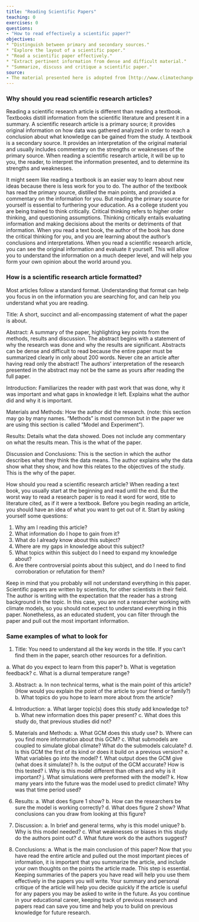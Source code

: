 ```yaml
---
title: "Reading Scientific Papers"
teaching: 0
exercises: 0
questions:
- "How to read effectively a scientific paper?"
objectives:
* "Distinguish between primary and secondary sources."
* "Explore the layout of a scientific paper."
* "Read a scientific paper effectively."
* "Extract pertinent information from dense and difficult material."
* "Summarize, discuss and critique a scientific paper."
source:
- The material presented here is adopted from [http://www.climatechangecourse.org/Assign/Exer2.htm](http://www.climatechangecourse.org/Assign/Exer2.htm)
---
```


### Why should you read scientific research articles?
Reading a scientific research article is different than reading a textbook. Textbooks distill information from the scientific literature and present it in a summary. A scientific research article is a primary source; it provides original information on how data was gathered analyzed in order to reach a conclusion about what knowledge can be gained from the study. A textbook is a secondary source. It provides an interpretation of the original material and usually includes commentary on the strengths or weaknesses of the primary source. When reading a scientific research article, it will be up to you, the reader, to interpret the information presented, and to determine its strengths and weaknesses.

It might seem like reading a textbook is an easier way to learn about new ideas because there is less work for you to do. The author of the textbook has read the primary source, distilled the main points, and provided a commentary on the information for you. But reading the primary source for yourself is essential to furthering your education. As a college student you are being trained to think critically. Critical thinking refers to higher order thinking, and questioning assumptions. Thinking critically entails evaluating information and making decisions about the merits or detriments of that information. When you read a text book, the author of the book has done the critical thinking for you, and you are learning about the author’s conclusions and interpretations. When you read a scientific research article, you can see the original information and evaluate it yourself. This will allow you to understand the information on a much deeper level, and will help you form your own opinion about the world around you.

### How is a scientific research article formatted?
Most articles follow a standard format. Understanding that format can help you focus in on the information you are searching for, and can help you understand what you are reading.

Title: A short, succinct and all-encompassing statement of what the paper is about.

Abstract: A summary of the paper, highlighting key points from the methods, results and discussion. The abstract begins with a statement of why the research was done and why the results are significant. Abstracts can be dense and difficult to read because the entire paper must be summarized clearly in only about 200 words. Never cite an article after having read only the abstract! The authors’ interpretation of the research presented in the abstract may not be the same as yours after reading the full paper.

Introduction: Familiarizes the reader with past work that was done, why it was important and what gaps in knowledge it left. Explains what the author did and why it is important.

Materials and Methods: How the author did the research. (note: this section may go by many names. “Methods” is most common but in the paper we are using this section is called “Model and Experiment”).

Results: Details what the data showed. Does not include any commentary on what the results mean. This is the what of the paper.

Discussion and Conclusions: This is the section in which the author describes what they think the data means. The author explains why the data show what they show, and how this relates to the objectives of the study. This is the why of the paper.

How should you read a scientific research article?
When reading a text book, you usually start at the beginning and read until the end. But the worst way to read a research paper is to read it word for word, title to literature cited, as if it were a textbook. Before you begin reading an article, you should have an idea of what you want to get out of it. Start by asking yourself some questions:
1) Why am I reading this article?
2) What information do I hope to gain from it?
3) What do I already know about this subject?
4) Where are my gaps in knowledge about this subject?
5) What topics within this subject do I need to expand my knowledge about?
6) Are there controversial points about this subject, and do I need to find corroboration or refutation for them?

Keep in mind that you probably will not understand everything in this paper. Scientific papers are written by scientists, for other scientists in their field. The author is writing with the expectation that the reader has a strong background in the topic. In this case, you are not a researcher working with climate models, so you should not expect to understand everything in this paper. Nonetheless, as an educated student, you can filter through the paper and pull out the most important information.

### Same examples of what to look for 
1) Title: You need to understand all the key words in the title. If you can’t find them in the paper, search other resources for a definition.

a. What do you expect to learn from this paper?
b. What is vegetation feedback?
c. What is a diurnal temperature range?

3) Abstract:
a. In non technical terms, what is the main point of this article? (How would you explain the point of the article to your friend or family?)
b. What topics do you hope to learn more about from the article?

4) Introduction:
a. What larger topic(s) does this study add knowledge to?
b. What new information does this paper present?
c. What does this study do, that previous studies did not?

5) Materials and Methods:
a. What GCM does this study use?
b. Where can you find more information about this GCM?
c. What submodels are coupled to simulate global climate? What do the submodels calculate?
d. Is this GCM the first of its kind or does it build on a previous version?
e. What variables go into the model?
f. What output does the GCM give (what does it simulate)?
h. Is the output of the GCM accurate? How is this tested?
i. Why is this model different than others and why is it important?
j. What simulations were preformed with the model?
k. How many years into the future was the model used to predict climate? Why was that time period used?

6) Results:
a. What does figure 1 show?
b. How can the researchers be sure the model is working correctly?
d. What does figure 2 show? What conclusions can you draw from looking at this figure?

7) Discussion:
a. In brief and general terms, why is this model unique?
b. Why is this model needed?
c. What weaknesses or biases in this study do the authors point out?
d. What future work do the authors suggest?

8) Conclusions:
a. What is the main conclusion of this paper?
Now that you have read the entire article and pulled out the most important pieces of information, it is important that you summarize the article, and include your own thoughts on the points the article made. This step is essential. Keeping summaries of the papers you have read will help you use them effectively in the papers you will write. Your summary and personal critique of the article will help you decide quickly if the article is useful for any papers you may be asked to write in the future. As you continue in your educational career, keeping track of previous research and papers read can save you time and help you to build on previous knowledge for future research. 
